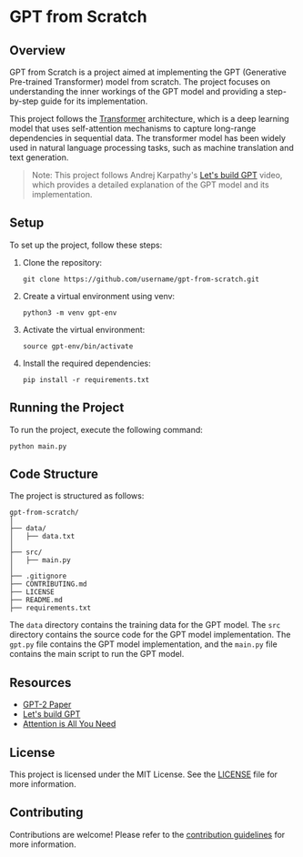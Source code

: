 # GPT from Scratch

## Overview
GPT from Scratch is a project aimed at implementing the GPT (Generative Pre-trained Transformer) model from scratch. The project focuses on understanding the inner workings of the GPT model and providing a step-by-step guide for its implementation.

<!-- This project follows the [GPT-2](https://cdn.openai.com/better-language-models/language_models_are_unsupervised_multitask_learners.pdf) architecture, which is a scaled-down version of the original GPT model. The GPT-2 model consists of a stack of transformer blocks, each containing a multi-head self-attention mechanism and a feed-forward neural network. -->

This project follows the [Transformer](https://arxiv.org/pdf/1706.03762) architecture, which is a deep learning model that uses self-attention mechanisms to capture long-range dependencies in sequential data. The transformer model has been widely used in natural language processing tasks, such as machine translation and text generation.

> Note: This project follows Andrej Karpathy's [Let's build GPT](https://www.youtube.com/watch?v=kCc8FmEb1nY) video, which provides a detailed explanation of the GPT model and its implementation.

## Setup
To set up the project, follow these steps:

1. Clone the repository:
    ```shell
    git clone https://github.com/username/gpt-from-scratch.git
    ```

2. Create a virtual environment using venv:
    ```shell
    python3 -m venv gpt-env
    ```

3. Activate the virtual environment:
    ```shell
    source gpt-env/bin/activate
    ```

4. Install the required dependencies:
    ```shell
    pip install -r requirements.txt
    ```

## Running the Project
To run the project, execute the following command:

```shell
python main.py
```

## Code Structure
The project is structured as follows:

```
gpt-from-scratch/
│
├── data/
│   ├── data.txt
│
├── src/
│   ├── main.py
│
├── .gitignore
├── CONTRIBUTING.md
├── LICENSE
├── README.md
├── requirements.txt
```

The `data` directory contains the training data for the GPT model. The `src` directory contains the source code for the GPT model implementation. The `gpt.py` file contains the GPT model implementation, and the `main.py` file contains the main script to run the GPT model.

## Resources
- [GPT-2 Paper](https://cdn.openai.com/better-language-models/language_models_are_unsupervised_multitask_learners.pdf)
- [Let's build GPT](https://www.youtube.com/watch?v=kCc8FmEb1nY)
- [Attention is All You Need](https://arxiv.org/abs/1706.03762)

## License
This project is licensed under the MIT License. See the [LICENSE](LICENSE) file for more information.

## Contributing
Contributions are welcome! Please refer to the [contribution guidelines](CONTRIBUTING.md) for more information.

